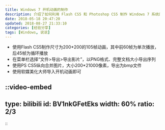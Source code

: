 ```yaml
---
title: Windows 7 开机动画的制作
description: 介绍了如何利用 Flash CS5 和 Photoshop CS5 制作 Windows 7 系统的开机动画，以及最终通过软媒美化大师将其应用至 Windows 7 启动画面的过程。
date: 2018-05-18 20:47:20
updated: 2018-08-27 21:33:10
categories: [经验分享]
tags: [Windows, 说说]
---
```


- 使用Flash CS5制作尺寸为200*200的105帧动画，其中前60帧为单次播放，后45帧为循环播放
- 在菜单栏选择“文件>导出>导出影片”，以PNG格式、完整文档大小导出序列
- 使用PS CS5纵向合并图片，大小200*21000像素，导出为bmp文件
- 使用软媒美化大师导入开机动画即可

::video-embed
---
type: bilibili
id: BV1nkGFetEks
width: 60%
ratio: 2/3
---
::
